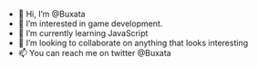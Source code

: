 - 👋 Hi, I’m @Buxata
- 👀 I’m interested in game development.
- 🌱 I’m currently learning JavaScript
- 💞️ I’m looking to collaborate on anything that looks interesting
- 📫 You can reach me on twitter @Buxata

<!---
Buxata/Buxata is a ✨ special ✨ repository because its `README.md` (this file) appears on your GitHub profile.
You can click the Preview link to take a look at your changes.
--->
